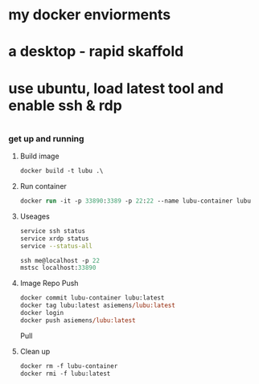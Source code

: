 # my docker enviorments
# a desktop - rapid skaffold
#  use ubuntu, load latest tool and enable ssh & rdp
#

### get up and running

1. Build image
    ```ps
    docker build -t lubu .\
    ```

2. Run container
    ```ps
    docker run -it -p 33890:3389 -p 22:22 --name lubu-container lubu
    ```

3. Useages
    ```bash
    service ssh status
    service xrdp status
    service --status-all
    ```

    ```ps
    ssh me@localhost -p 22
    mstsc localhost:33890
    ```

9.  Image Repo
    Push
    ```ps
    docker commit lubu-container lubu:latest
    docker tag lubu:latest asiemens/lubu:latest
    docker login
    docker push asiemens/lubu:latest
    ```
    Pull



10. Clean up 
    ```ps
    docker rm -f lubu-container
    docker rmi -f lubu:latest
    ```

